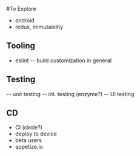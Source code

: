 #To Explore

- android
- redux, immutability

## Tooling
- eslint
-- build customization in general

## Testing 
-- unit testing
-- int. testing (enzyme?)
-- UI testing

## CD
- CI (circle?)
- deploy to device
- beta users
- appetize.io
